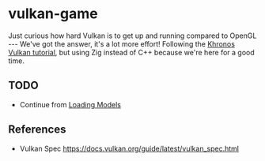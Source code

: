 # vulkan-game
Just curious how hard Vulkan is to get up and running compared to OpenGL --- We've got the answer, it's a lot more effort!
Following the [Khronos Vulkan tutorial](https://docs.vulkan.org/tutorial/latest/00_Introduction.html), but using Zig instead of C++ because we're here for a good time.

## TODO
- Continue from [Loading Models](https://docs.vulkan.org/tutorial/latest/08_Loading_models.html)


## References
- Vulkan Spec https://docs.vulkan.org/guide/latest/vulkan_spec.html

